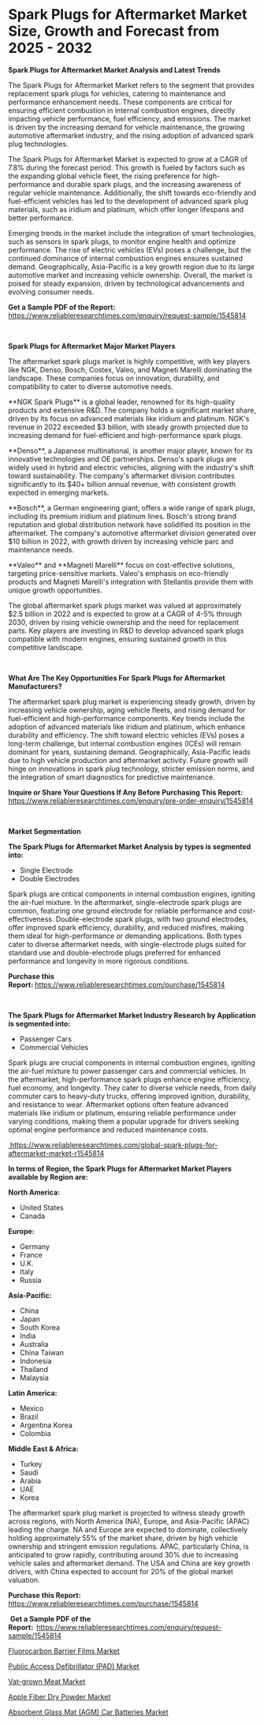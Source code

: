<p><h1>Spark Plugs for Aftermarket Market Size, Growth and Forecast from 2025 - 2032</h1></p><p><strong>Spark Plugs for Aftermarket Market Analysis and Latest Trends</strong></p>
<p><p>The Spark Plugs for Aftermarket Market refers to the segment that provides replacement spark plugs for vehicles, catering to maintenance and performance enhancement needs. These components are critical for ensuring efficient combustion in internal combustion engines, directly impacting vehicle performance, fuel efficiency, and emissions. The market is driven by the increasing demand for vehicle maintenance, the growing automotive aftermarket industry, and the rising adoption of advanced spark plug technologies.</p><p>The Spark Plugs for Aftermarket Market is expected to grow at a CAGR of 7.8% during the forecast period. This growth is fueled by factors such as the expanding global vehicle fleet, the rising preference for high-performance and durable spark plugs, and the increasing awareness of regular vehicle maintenance. Additionally, the shift towards eco-friendly and fuel-efficient vehicles has led to the development of advanced spark plug materials, such as iridium and platinum, which offer longer lifespans and better performance.</p><p>Emerging trends in the market include the integration of smart technologies, such as sensors in spark plugs, to monitor engine health and optimize performance. The rise of electric vehicles (EVs) poses a challenge, but the continued dominance of internal combustion engines ensures sustained demand. Geographically, Asia-Pacific is a key growth region due to its large automotive market and increasing vehicle ownership. Overall, the market is poised for steady expansion, driven by technological advancements and evolving consumer needs.</p></p>
<p><strong>Get a Sample PDF of the Report:&nbsp;</strong> <a href="https://www.reliableresearchtimes.com/enquiry/request-sample/1545814?utm_campaign=2040&utm_medium=2&utm_source=Github&utm_content=ia&utm_term=23012025&utm_id=spark-plugs-for-aftermarket">https://www.reliableresearchtimes.com/enquiry/request-sample/1545814</a></p>
<p>&nbsp;</p>
<p><strong>Spark Plugs for Aftermarket Major Market Players</strong></p>
<p><p>The aftermarket spark plugs market is highly competitive, with key players like NGK, Denso, Bosch, Costex, Valeo, and Magneti Marelli dominating the landscape. These companies focus on innovation, durability, and compatibility to cater to diverse automotive needs.</p><p>**NGK Spark Plugs** is a global leader, renowned for its high-quality products and extensive R&D. The company holds a significant market share, driven by its focus on advanced materials like iridium and platinum. NGK's revenue in 2022 exceeded $3 billion, with steady growth projected due to increasing demand for fuel-efficient and high-performance spark plugs.</p><p>**Denso**, a Japanese multinational, is another major player, known for its innovative technologies and OE partnerships. Denso's spark plugs are widely used in hybrid and electric vehicles, aligning with the industry's shift toward sustainability. The company's aftermarket division contributes significantly to its $40+ billion annual revenue, with consistent growth expected in emerging markets.</p><p>**Bosch**, a German engineering giant, offers a wide range of spark plugs, including its premium iridium and platinum lines. Bosch's strong brand reputation and global distribution network have solidified its position in the aftermarket. The company's automotive aftermarket division generated over $10 billion in 2022, with growth driven by increasing vehicle parc and maintenance needs.</p><p>**Valeo** and **Magneti Marelli** focus on cost-effective solutions, targeting price-sensitive markets. Valeo's emphasis on eco-friendly products and Magneti Marelli's integration with Stellantis provide them with unique growth opportunities.</p><p>The global aftermarket spark plugs market was valued at approximately $2.5 billion in 2022 and is expected to grow at a CAGR of 4-5% through 2030, driven by rising vehicle ownership and the need for replacement parts. Key players are investing in R&D to develop advanced spark plugs compatible with modern engines, ensuring sustained growth in this competitive landscape.</p></p>
<p>&nbsp;</p>
<p><strong>What Are The Key Opportunities For Spark Plugs for Aftermarket Manufacturers?</strong></p>
<p><p>The aftermarket spark plug market is experiencing steady growth, driven by increasing vehicle ownership, aging vehicle fleets, and rising demand for fuel-efficient and high-performance components. Key trends include the adoption of advanced materials like iridium and platinum, which enhance durability and efficiency. The shift toward electric vehicles (EVs) poses a long-term challenge, but internal combustion engines (ICEs) will remain dominant for years, sustaining demand. Geographically, Asia-Pacific leads due to high vehicle production and aftermarket activity. Future growth will hinge on innovations in spark plug technology, stricter emission norms, and the integration of smart diagnostics for predictive maintenance.</p></p>
<p><strong>Inquire or Share Your Questions If Any Before Purchasing This Report:</strong> <a href="https://www.reliableresearchtimes.com/enquiry/pre-order-enquiry/1545814?utm_campaign=2040&utm_medium=2&utm_source=Github&utm_content=ia&utm_term=23012025&utm_id=spark-plugs-for-aftermarket">https://www.reliableresearchtimes.com/enquiry/pre-order-enquiry/1545814</a></p>
<p>&nbsp;</p>
<p><strong>Market Segmentation</strong></p>
<p><strong>The Spark Plugs for Aftermarket Market Analysis by types is segmented into:</strong></p>
<p><ul><li>Single Electrode</li><li>Double Electrodes</li></ul></p>
<p><p>Spark plugs are critical components in internal combustion engines, igniting the air-fuel mixture. In the aftermarket, single-electrode spark plugs are common, featuring one ground electrode for reliable performance and cost-effectiveness. Double-electrode spark plugs, with two ground electrodes, offer improved spark efficiency, durability, and reduced misfires, making them ideal for high-performance or demanding applications. Both types cater to diverse aftermarket needs, with single-electrode plugs suited for standard use and double-electrode plugs preferred for enhanced performance and longevity in more rigorous conditions.</p></p>
<p><strong>Purchase this Report:&nbsp;</strong><a href="https://www.reliableresearchtimes.com/purchase/1545814?utm_campaign=2040&utm_medium=2&utm_source=Github&utm_content=ia&utm_term=23012025&utm_id=spark-plugs-for-aftermarket">https://www.reliableresearchtimes.com/purchase/1545814</a></p>
<p>&nbsp;</p>
<p><strong>The Spark Plugs for Aftermarket Market Industry Research by Application is segmented into:</strong></p>
<p><ul><li>Passenger Cars</li><li>Commercial Vehicles</li></ul></p>
<p><p>Spark plugs are crucial components in internal combustion engines, igniting the air-fuel mixture to power passenger cars and commercial vehicles. In the aftermarket, high-performance spark plugs enhance engine efficiency, fuel economy, and longevity. They cater to diverse vehicle needs, from daily commuter cars to heavy-duty trucks, offering improved ignition, durability, and resistance to wear. Aftermarket options often feature advanced materials like iridium or platinum, ensuring reliable performance under varying conditions, making them a popular upgrade for drivers seeking optimal engine performance and reduced maintenance costs.</p></p>
<p><a href="https://www.reliableresearchtimes.com/global-spark-plugs-for-aftermarket-market-r1545814?utm_campaign=2040&utm_medium=2&utm_source=Github&utm_content=ia&utm_term=23012025&utm_id=spark-plugs-for-aftermarket">&nbsp;https://www.reliableresearchtimes.com/global-spark-plugs-for-aftermarket-market-r1545814</a></p>
<p><strong>In terms of Region, the Spark Plugs for Aftermarket Market Players available by Region are:</strong></p>
<p>
    <p> <strong> North America: </strong>
        <ul>
            <li>United States</li>
            <li>Canada</li>
        </ul>
        </p> 
    <p> <strong> Europe: </strong>
        <ul>
            <li>Germany</li>
            <li>France</li>
            <li>U.K.</li>
            <li>Italy</li>
            <li>Russia</li>
        </ul>
        </p> 
    <p> <strong> Asia-Pacific: </strong>
        <ul>
            <li>China</li>
            <li>Japan</li>
            <li>South Korea</li>
            <li>India</li>
            <li>Australia</li>
            <li>China Taiwan</li>
            <li>Indonesia</li>
            <li>Thailand</li>
            <li>Malaysia</li>
        </ul>
        </p> 
    <p> <strong> Latin America: </strong>
        <ul>
            <li>Mexico</li>
            <li>Brazil</li>
            <li>Argentina Korea</li>
            <li>Colombia</li>
        </ul>
        </p> 
    <p> <strong> Middle East & Africa: </strong>
        <ul>
            <li>Turkey</li>
            <li>Saudi</li>
            <li>Arabia</li>
            <li>UAE</li>
            <li>Korea</li>
        </ul>
    </p>
    </p>
<p><p>The aftermarket spark plug market is projected to witness steady growth across regions, with North America (NA), Europe, and Asia-Pacific (APAC) leading the charge. NA and Europe are expected to dominate, collectively holding approximately 55% of the market share, driven by high vehicle ownership and stringent emission regulations. APAC, particularly China, is anticipated to grow rapidly, contributing around 30% due to increasing vehicle sales and aftermarket demand. The USA and China are key growth drivers, with China expected to account for 20% of the global market valuation.</p></p>
<p><strong>Purchase this Report: </strong><a href="https://www.reliableresearchtimes.com/purchase/1545814?utm_campaign=2040&utm_medium=2&utm_source=Github&utm_content=ia&utm_term=23012025&utm_id=spark-plugs-for-aftermarket">https://www.reliableresearchtimes.com/purchase/1545814</a></p>
<p>&nbsp;<strong>Get a Sample PDF of the Report:&nbsp;&nbsp;</strong><a href="https://www.reliableresearchtimes.com/enquiry/request-sample/1545814?utm_campaign=2040&utm_medium=2&utm_source=Github&utm_content=ia&utm_term=23012025&utm_id=spark-plugs-for-aftermarket">https://www.reliableresearchtimes.com/enquiry/request-sample/1545814</a></p>
<p><strong></strong></p>
<p><p><a href="https://www.linkedin.com/pulse/detailed-market-size-growth-fluorocarbon-barrier-films-sector-xtnlf?utm_campaign=2040&utm_medium=2&utm_source=Github&utm_content=ia&utm_term=23012025&utm_id=spark-plugs-for-aftermarket">Fluorocarbon Barrier Films Market</a></p><p><a href="https://www.linkedin.com/pulse/public-access-defibrillator-pad-market-navigating-challenges-saq1f?utm_campaign=2040&utm_medium=2&utm_source=Github&utm_content=ia&utm_term=23012025&utm_id=spark-plugs-for-aftermarket">Public Access Defibrillator (PAD) Market</a></p><p><a href="https://www.linkedin.com/pulse/forecast-report-vat-grown-meat-industry-expected-growth-99-cagr-eb0zf?utm_campaign=2040&utm_medium=2&utm_source=Github&utm_content=ia&utm_term=23012025&utm_id=spark-plugs-for-aftermarket">Vat-grown Meat Market</a></p><p><a href="https://www.linkedin.com/pulse/forecasting-apple-fiber-dry-powder-market-industry-analysis-9gsgf?utm_campaign=2040&utm_medium=2&utm_source=Github&utm_content=ia&utm_term=23012025&utm_id=spark-plugs-for-aftermarket">Apple Fiber Dry Powder Market</a></p><p><a href="https://github.com/rahu1506/Market-Research-Report-List-6/blob/main/absorbent-glass-mat-agm-car-batteries-market.md?utm_campaign=2040&utm_medium=2&utm_source=Github&utm_content=ia&utm_term=23012025&utm_id=spark-plugs-for-aftermarket">Absorbent Glass Mat (AGM) Car Batteries Market</a></p></p>